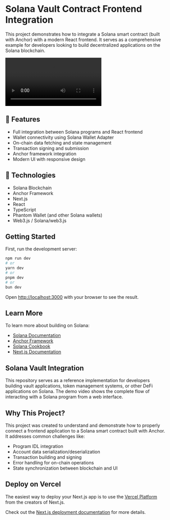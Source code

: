 <!-- https://solana.com/developers/guides/getstarted/how-to-create-a-token -->

# Solana Vault Contract Frontend Integration

This project demonstrates how to integrate a Solana smart contract (built with Anchor) with a modern React frontend. It serves as a comprehensive example for developers looking to build decentralized applications on the Solana blockchain.

![Demo Video](./20250505-1524-57.5753412.mp4)

## 🚀 Features

- Full integration between Solana programs and React frontend
- Wallet connectivity using Solana Wallet Adapter
- On-chain data fetching and state management
- Transaction signing and submission
- Anchor framework integration
- Modern UI with responsive design

## 🔧 Technologies

- Solana Blockchain
- Anchor Framework
- Next.js
- React
- TypeScript
- Phantom Wallet (and other Solana wallets)
- Web3.js / Solana/web3.js

## Getting Started

First, run the development server:

```bash
npm run dev
# or
yarn dev
# or
pnpm dev
# or
bun dev
```

Open [http://localhost:3000](http://localhost:3000) with your browser to see the result.

## Learn More

To learn more about building on Solana:

- [Solana Documentation](https://docs.solana.com/)
- [Anchor Framework](https://project-serum.github.io/anchor/)
- [Solana Cookbook](https://solanacookbook.com/)
- [Next.js Documentation](https://nextjs.org/docs)

## Solana Vault Integration

This repository serves as a reference implementation for developers building vault applications, token management systems, or other DeFi applications on Solana. The demo video shows the complete flow of interacting with a Solana program from a web interface.

## Why This Project?

This project was created to understand and demonstrate how to properly connect a frontend application to a Solana smart contract built with Anchor. It addresses common challenges like:

- Program IDL integration
- Account data serialization/deserialization
- Transaction building and signing
- Error handling for on-chain operations
- State synchronization between blockchain and UI

## Deploy on Vercel

The easiest way to deploy your Next.js app is to use the [Vercel Platform](https://vercel.com/new?utm_medium=default-template&filter=next.js&utm_source=create-next-app&utm_campaign=create-next-app-readme) from the creators of Next.js.

Check out the [Next.js deployment documentation](https://nextjs.org/docs/app/building-your-application/deploying) for more details.
